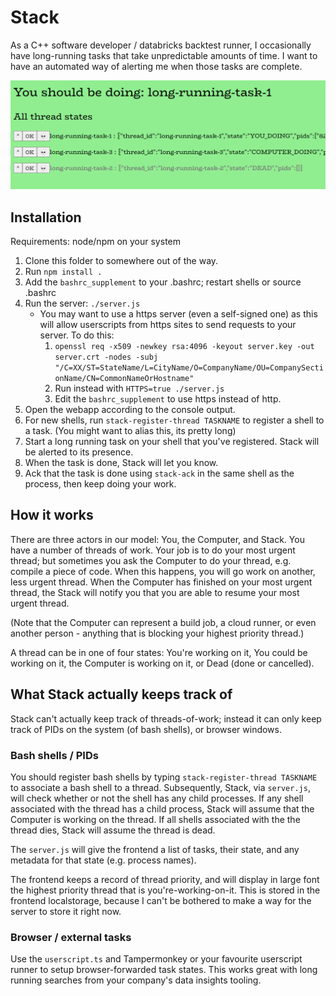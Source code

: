 # Stack

As a C++ software developer / databricks backtest runner, I occasionally have long-running tasks that take unpredictable amounts of time. I want to have an automated way of alerting me when those tasks are complete.

![Screenshot of the app showing long running tasks](screenshot.png)

## Installation

Requirements: node/npm on your system

1. Clone this folder to somewhere out of the way.
2. Run `npm install .`
3. Add the `bashrc_supplement` to your .bashrc; restart shells or source .bashrc
4. Run the server: `./server.js`
   - You may want to use a https server (even a self-signed one) as this will allow userscripts from https sites to send requests to your server. To do this:
       1. `openssl req -x509 -newkey rsa:4096 -keyout server.key -out server.crt -nodes -subj "/C=XX/ST=StateName/L=CityName/O=CompanyName/OU=CompanySectionName/CN=CommonNameOrHostname"`
       2. Run instead with `HTTPS=true ./server.js`
       3. Edit the `bashrc_supplement` to use https instead of http.
5. Open the webapp according to the console output.
6. For new shells, run `stack-register-thread TASKNAME` to register a shell to a task. (You might want to alias this, its pretty long)
7. Start a long running task on your shell that you've registered. Stack will be alerted to its presence.
8. When the task is done, Stack will let you know.
9. Ack that the task is done using `stack-ack` in the same shell as the process, then keep doing your work.

## How it works

There are three actors in our model: You, the Computer, and Stack. You have a number of threads of work. Your job is to do your most urgent thread; but sometimes you ask the Computer to do your thread, e.g. compile a piece of code. When this happens, you will go work on another, less urgent thread. When the Computer has finished on your most urgent thread, the Stack will notify you that you are able to resume your most urgent thread.

(Note that the Computer can represent a build job, a cloud runner, or even another person - anything that is blocking your highest priority thread.)

A thread can be in one of four states: You're working on it, You could be working on it, the Computer is working on it, or Dead (done or cancelled).

## What Stack actually keeps track of

Stack can't actually keep track of threads-of-work; instead it can only keep track of PIDs on the system (of bash shells), or browser windows.

### Bash shells / PIDs

You should register bash shells by typing `stack-register-thread TASKNAME` to associate a bash shell to a thread. Subsequently, Stack, via `server.js`, will check whether or not the shell has any child processes. If any shell associated with the thread has a child process, Stack will assume that the Computer is working on the thread. If all shells associated with the the thread dies, Stack will assume the thread is dead.

The `server.js` will give the frontend a list of tasks, their state, and any metadata for that state (e.g. process names).

The frontend keeps a record of thread priority, and will display in large font the highest priority thread that is you're-working-on-it. This is stored in the frontend localstorage, because I can't be bothered to make a way for the server to store it right now.

### Browser / external tasks

Use the `userscript.ts` and Tampermonkey or your favourite userscript runner to setup browser-forwarded task states. This works great with long running searches from your company's data insights tooling.
